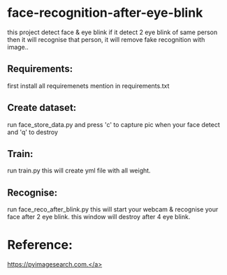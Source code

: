 # face-recognition-after-eye-blink
this project detect face &amp; eye blink if it detect 2 eye blink of same person then it will recognise that person, it will remove fake recognition with image..

## Requirements:
first install all requiremenets mention in requirements.txt

## Create dataset:
run face_store_data.py and press 'c' to capture pic when your face detect and 'q' to destroy

## Train:
run train.py this will create yml file with all weight.

## Recognise:
run face_reco_after_blink.py this will start your webcam & recognise your face after 2 eye blink. this window will destroy after 4 eye blink.

# Reference:

<a href="https://pyimagesearch.com.">https://pyimagesearch.com.</a>
